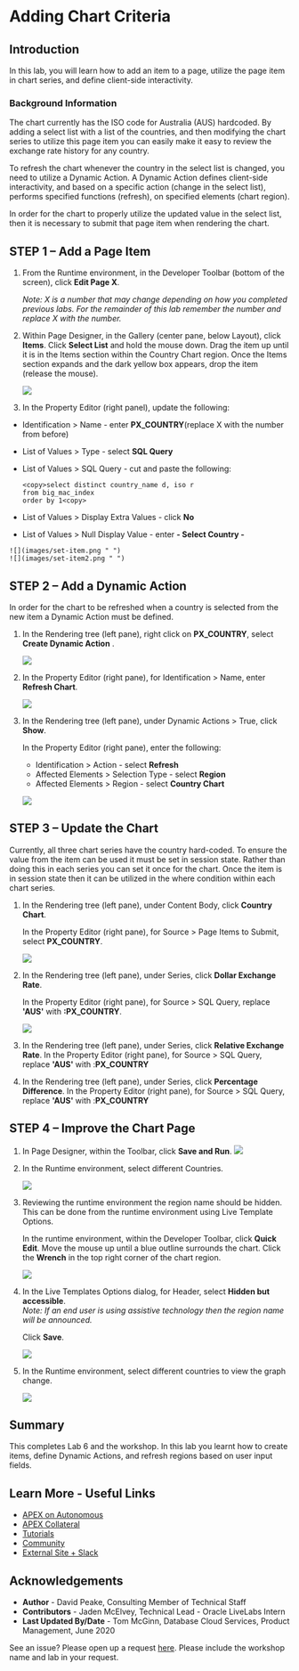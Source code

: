# Adding Chart Criteria

## Introduction

In this lab, you will learn how to add an item to a page, utilize the page item in chart series, and define client-side interactivity.

### Background Information
The chart currently has the ISO code for Australia (AUS) hardcoded. By adding a select list with a list of the countries, and then modifying the chart series to utilize this page item you can easily make it easy to review the exchange rate history for any country.

To refresh the chart whenever the country in the select list is changed, you need to utilize a Dynamic Action. A Dynamic Action defines client-side interactivity, and based on a specific action
(change in the select list), performs specified functions (refresh), on specified elements (chart region).

In order for the chart to properly utilize the updated value in the select list, then it is necessary to submit that page item when rendering the chart.

## **STEP 1** – Add a Page Item

1. From the Runtime environment, in the Developer Toolbar (bottom of the screen), click **Edit Page X**.

    *Note: X is a number that may change depending on how you completed previous labs. For the remainder of this lab remember the number and replace X with the number.*

2. Within Page Designer, in the Gallery (center pane, below Layout), click **Items**.
    Click **Select List** and hold the mouse down.
    Drag the item up until it is in the Items section within the Country Chart region.
    Once the Items section expands and the dark yellow box appears, drop the item (release the mouse).

    ![](images/drop-item.png " ")

3. In the Property Editor (right panel), update the following:
  - Identification > Name - enter **PX_COUNTRY**(replace X with the number from before)
  - List of Values > Type - select **SQL Query**
  - List of Values > SQL Query - cut and paste the following:

      ```
      <copy>select distinct country_name d, iso r
      from big_mac_index  
      order by 1<copy>
      ```

   - List of Values > Display Extra Values - click **No**
   - List of Values > Null Display Value - enter **- Select Country -**

    ![](images/set-item.png " ")
    ![](images/set-item2.png " ")

## **STEP 2** – Add a Dynamic Action
In order for the chart to be refreshed when a country is selected from the new item a Dynamic Action must be defined.

1. In the Rendering tree (left pane), right click on **PX\_COUNTRY**, select **Create Dynamic Action**  .

    ![](images/go-da.png " ")

2. In the Property Editor (right pane), for Identification > Name, enter **Refresh Chart**.

    ![](images/name-da.png " ")

3. In the Rendering tree (left pane), under Dynamic Actions > True, click **Show**.

    In the Property Editor (right pane), enter the following:

    - Identification > Action - select **Refresh**
    - Affected Elements > Selection Type - select **Region**
    - Affected Elements > Region - select **Country Chart**

    ![](images/set-action.png " ")

## **STEP 3** – Update the Chart
Currently, all three chart series have the country hard-coded.
To ensure the value from the item can be used it must be set in session state. Rather than doing this in each series you can set it once for the chart. Once the item is in session state then it can be utilized in the where condition within each chart series.

1. In the Rendering tree (left pane), under Content Body, click **Country Chart**.

    In the Property Editor (right pane), for Source > Page Items to Submit, select **PX\_COUNTRY**.

    ![](images/set-chart.png " ")

2. In the Rendering tree (left pane), under Series, click **Dollar Exchange Rate**.

    In the Property Editor (right pane), for Source > SQL Query, replace **'AUS'** with **:PX_COUNTRY**.

    ![](images/set-series.png " ")

3. In the Rendering tree (left pane), under Series, click **Relative Exchange Rate**.
    In the Property Editor (right pane), for Source > SQL Query, replace **'AUS'** with :**PX_COUNTRY**

4. In the Rendering tree (left pane), under Series, click **Percentage Difference**.
    In the Property Editor (right pane), for Source > SQL Query, replace **'AUS'** with :**PX_COUNTRY**

## **STEP 4** – Improve the Chart Page

1. In Page Designer, within the Toolbar, click **Save and Run**.
    ![](../5-adding-chart/images/save-and-run.png " ")
2. In the Runtime environment, select different Countries.

    ![](images/runtime.png " ")

3. Reviewing the runtime environment the region name should be hidden. This can be done from the runtime environment using Live Template Options.

    In the runtime environment, within the Developer Toolbar, click **Quick Edit**.
    Move the mouse up until a blue outline surrounds the chart.
    Click the **Wrench** in the top right corner of the chart region.

    ![](images/quick-edit.png " ")

4. In the Live Templates Options dialog, for Header, select **Hidden but accessible**.  
    *Note: If an end user is using assistive technology then the region name will be announced.*

    Click **Save**.

    ![](images/live-options.png " ")

5. In the Runtime environment, select different countries to view the graph change.

    ![](images/final-runtime.png " ")

## **Summary**
This completes Lab 6 and the workshop. In this lab you learnt how to create items, define Dynamic Actions, and refresh regions based on user input fields.

## Learn More - Useful Links

- [APEX on Autonomous](https://apex.oracle.com/autonomous)
- [APEX Collateral](https://apex.oracle.com)
- [Tutorials](https://apex.oracle.com/en/learn/tutorials)
- [Community](https://apex.oracle.com/community)
- [External Site + Slack](http://apex.world)

## **Acknowledgements**

 - **Author** -  David Peake, Consulting Member of Technical Staff
 - **Contributors** - Jaden McElvey, Technical Lead - Oracle LiveLabs Intern
 - **Last Updated By/Date** - Tom McGinn, Database Cloud Services, Product Management, June 2020

See an issue? Please open up a request [here](https://github.com/oracle/learning-library/issues). Please include the workshop name and lab in your request.
